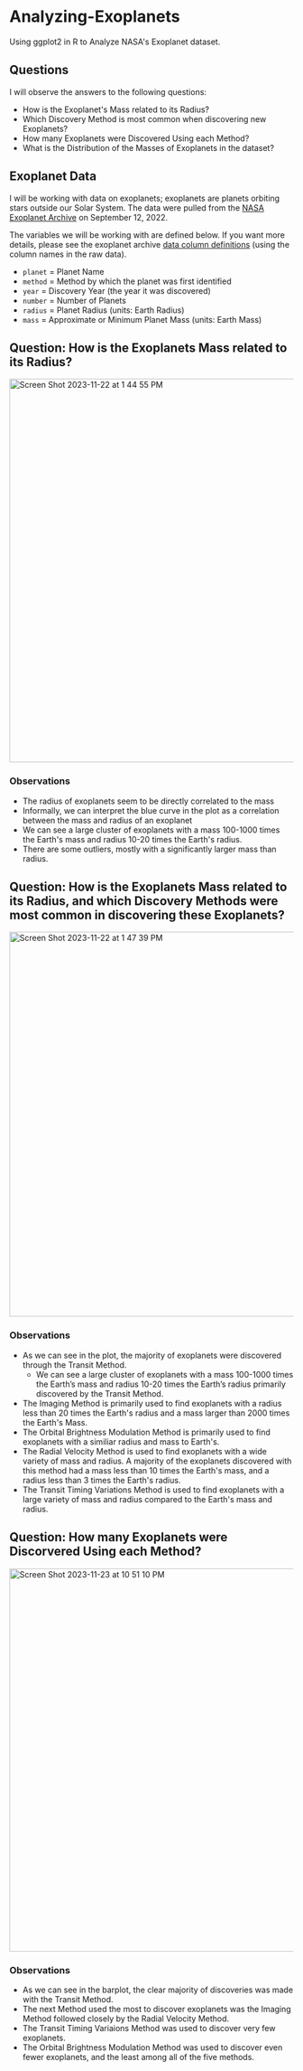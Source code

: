# Analyzing-Exoplanets
Using ggplot2 in R to Analyze NASA's Exoplanet dataset.

## Questions
I will observe the answers to the following questions:
- How is the Exoplanet's Mass related to its Radius?
- Which Discovery Method is most common when discovering new Exoplanets?
- How many Exoplanets were Discovered Using each Method?
- What is the Distribution of the Masses of Exoplanets in the dataset?

## Exoplanet Data
I will be working with data on exoplanets; exoplanets are planets orbiting stars outside our Solar System.  The data were pulled from the [NASA Exoplanet Archive](https://exoplanetarchive.ipac.caltech.edu/index.html) on September 12, 2022.

The variables we will be working with are defined below.  If you want more details, please see the exoplanet archive [data column definitions](https://exoplanetarchive.ipac.caltech.edu/docs/API_PS_columns.html) (using the column names in the raw data).

- `planet` = Planet Name
- `method` =  Method by which the planet was first identified
- `year` = Discovery Year (the year it was discovered)
- `number` = Number of Planets
- `radius` = Planet Radius (units: Earth Radius)
- `mass` = Approximate or Minimum Planet Mass (units: Earth Mass)


## Question: How is the Exoplanets Mass related to its Radius?
<img width="679" alt="Screen Shot 2023-11-22 at 1 44 55 PM" src="https://github.com/adityakmehrotra/Analyzing-Exoplanets/assets/24847438/0ae79486-c512-4bb6-9efd-931ccabef264">

### Observations
- The radius of exoplanets seem to be directly correlated to the mass
- Informally, we can interpret the blue curve in the plot as a correlation between the mass and radius of an exoplanet
- We can see a large cluster of exoplanets with a mass 100-1000 times the Earth's mass and  radius 10-20 times the Earth's radius.
- There are some outliers, mostly with a significantly larger mass than radius.


## Question: How is the Exoplanets Mass related to its Radius, and which Discovery Methods were most common in discovering these Exoplanets?
<img width="681" alt="Screen Shot 2023-11-22 at 1 47 39 PM" src="https://github.com/adityakmehrotra/Analyzing-Exoplanets/assets/24847438/7058178b-78b6-4c5e-8334-323f2038bb0b">

### Observations
- As we can see in the plot, the majority of exoplanets were discovered through the Transit Method.
  - We can see a large cluster of exoplanets with a mass 100-1000 times the Earth’s mass and radius 10-20 times the Earth’s radius primarily discovered by the Transit Method.
- The Imaging Method is primarily used to find exoplanets with a radius less than 20 times the Earth's radius and a mass larger than 2000 times the Earth's Mass.
- The Orbital Brightness Modulation Method is primarily used to find exoplanets with a similiar radius and mass to Earth's.
- The Radial Velocity Method is used to find exoplanets with a wide variety of mass and radius. A majority of the exoplanets discovered with this method had a mass less than 10 times the Earth's mass, and a radius less than 3 times the Earth's radius.
- The Transit Timing Variations Method is used to find exoplanets with a large variety of mass and radius compared to the Earth's mass and radius.


## Question: How many Exoplanets were Discorvered Using each Method?
<img width="678" alt="Screen Shot 2023-11-23 at 10 51 10 PM" src="https://github.com/adityakmehrotra/Analyzing-Exoplanets/assets/24847438/100e0d03-3187-4372-89c5-f2d246018136">

### Observations
- As we can see in the barplot, the clear majority of discoveries was made with the Transit Method.
- The next Method used the most to discover exoplanets was the Imaging Method followed closely by the Radial Velocity Method.
- The Transit Timing Variaions Method was used to discover very few exoplanets.
- The Orbital Brightness Modulation Method was used to discover even fewer exoplanets, and the least among all of the five methods.

